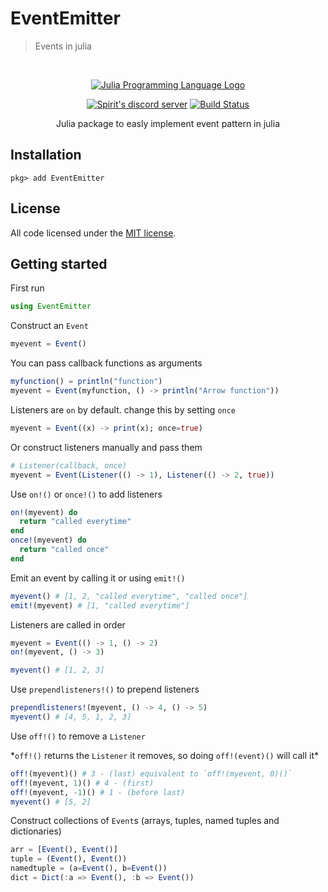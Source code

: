 # EventEmitter
> Events in julia

<div align="center">
  <br />
  <p>
    <a href="https://julialang.org/"><img src="https://upload.wikimedia.org/wikipedia/commons/thumb/1/1f/Julia_Programming_Language_Logo.svg/320px-Julia_Programming_Language_Logo.svg.png" alt="Julia Programming Language Logo" /></a>
  </p>
  <p>
    <a href="https://discord.gg/fsgRUpK"><img src="https://img.shields.io/discord/726050330068123679?color=000000&logo=discord&logoColor=white" alt="Spirit's discord server" /></a>
    <a target="_blank" href="https://github.com/8bou3/EventEmitter.jl/actions/workflows/CI.yml?query=branch%3Amain"><img src="https://github.com/8bou3/EventEmitter.jl/actions/workflows/CI.yml/badge.svg?branch=main" alt="Build Status" /></a>
  </p>
  Julia package to easly implement event pattern in julia
</div>

## Installation

```console
pkg> add EventEmitter
```

## License

All code licensed under the [MIT license][license].

<!-- Markdown link & img dfn's -->
[discord-url]: https://discord.gg/fsgRUpK
[license]: LICENSE
[example.env]: example.env

## Getting started
First run
```julia
using EventEmitter
```
Construct an `Event`
```julia
myevent = Event()
```
You can pass callback functions as arguments
```julia
myfunction() = println("function")
myevent = Event(myfunction, () -> println("Arrow function"))
```
Listeners are `on` by default. change this by setting `once`
```julia
myevent = Event((x) -> print(x); once=true)
```
Or construct listeners manually and pass them
```julia
# Listener(callback, once)
myevent = Event(Listener(() -> 1), Listener(() -> 2, true))
```
Use `on!()` or `once!()` to add listeners
```julia
on!(myevent) do
  return "called everytime"
end
once!(myevent) do
  return "called once"
end
```
Emit an event by calling it or using `emit!()`
```julia
myevent() # [1, 2, "called everytime", "called once"]
emit!(myevent) # [1, "called everytime"]
```
Listeners are called in order
```julia
myevent = Event(() -> 1, () -> 2)
on!(myevent, () -> 3)

myevent() # [1, 2, 3]
```
Use `prependlisteners!()` to prepend listeners
```julia
prependlisteners!(myevent, () -> 4, () -> 5)
myevent() # [4, 5, 1, 2, 3]
```
Use `off!()` to remove a `Listener`

\*`off!()` returns the `Listener` it removes, so doing `off!(event)()` will call it\*
```julia
off!(myevent)() # 3 - (last) equivalent to `off!(myevent, 0)()`
off!(myevent, 1)() # 4 - (first)
off!(myevent, -1)() # 1 - (before last)
myevent() # [5, 2]
```
Construct collections of `Event`s (arrays, tuples, named tuples and dictionaries)
```julia
arr = [Event(), Event()]
tuple = (Event(), Event())
namedtuple = (a=Event(), b=Event())
dict = Dict(:a => Event(), :b => Event())
```
